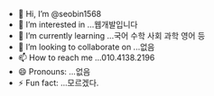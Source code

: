 - 👋 Hi, I’m @seobin1568
- 👀 I’m interested in ...웹개발입니다
- 🌱 I’m currently learning ...국어 수학 사회 과학 영어 등
- 💞️ I’m looking to collaborate on ...없음
- 📫 How to reach me ...010.4138.2196
- 😄 Pronouns: ...없음
- ⚡ Fun fact: ...모르겠다.

<!---
seobin1568/seobin1568 is a ✨ special ✨ repository because its `README.md` (this file) appears on your GitHub profile.
You can click the Preview link to take a look at your changes.
--->
